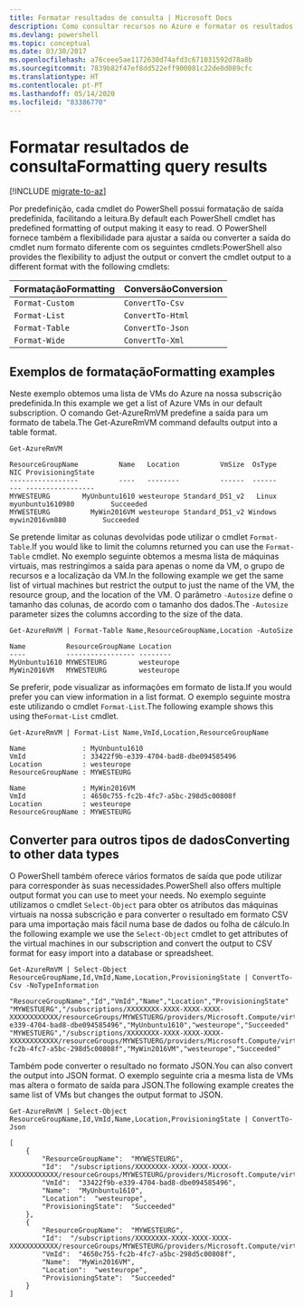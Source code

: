 ```yaml
---
title: Formatar resultados de consulta | Microsoft Docs
description: Como consultar recursos no Azure e formatar os resultados.
ms.devlang: powershell
ms.topic: conceptual
ms.date: 03/30/2017
ms.openlocfilehash: a76ceee5ae1172630d74afd3c671031592d78a8b
ms.sourcegitcommit: 7839b82f47ef8dd522eff900081c22de0d089cfc
ms.translationtype: HT
ms.contentlocale: pt-PT
ms.lasthandoff: 05/14/2020
ms.locfileid: "83386770"
---
```

# <a name="formatting-query-results"></a><span data-ttu-id="5f71c-103">Formatar resultados de consulta</span><span class="sxs-lookup"><span data-stu-id="5f71c-103">Formatting query results</span></span>

[!INCLUDE [migrate-to-az](../includes/migrate-to-az.md)]

<span data-ttu-id="5f71c-104">Por predefinição, cada cmdlet do PowerShell possui formatação de saída predefinida, facilitando a leitura.</span><span class="sxs-lookup"><span data-stu-id="5f71c-104">By default each PowerShell cmdlet has predefined formatting of output making it easy to read.</span></span>  <span data-ttu-id="5f71c-105">O PowerShell fornece também a flexibilidade para ajustar a saída ou converter a saída do cmdlet num formato diferente com os seguintes cmdlets:</span><span class="sxs-lookup"><span data-stu-id="5f71c-105">PowerShell also provides the flexibility to adjust the output or convert the cmdlet output to a different format with the following cmdlets:</span></span>

| <span data-ttu-id="5f71c-106">Formatação</span><span class="sxs-lookup"><span data-stu-id="5f71c-106">Formatting</span></span>      | <span data-ttu-id="5f71c-107">Conversão</span><span class="sxs-lookup"><span data-stu-id="5f71c-107">Conversion</span></span>       |
|-----------------|------------------|
| `Format-Custom` | `ConvertTo-Csv`  |
| `Format-List`   | `ConvertTo-Html` |
| `Format-Table`  | `ConvertTo-Json` |
| `Format-Wide`   | `ConvertTo-Xml`  |

## <a name="formatting-examples"></a><span data-ttu-id="5f71c-108">Exemplos de formatação</span><span class="sxs-lookup"><span data-stu-id="5f71c-108">Formatting examples</span></span>

<span data-ttu-id="5f71c-109">Neste exemplo obtemos uma lista de VMs do Azure na nossa subscrição predefinida.</span><span class="sxs-lookup"><span data-stu-id="5f71c-109">In this example we get a list of Azure VMs in our default subscription.</span></span>  <span data-ttu-id="5f71c-110">O comando Get-AzureRmVM predefine a saída para um formato de tabela.</span><span class="sxs-lookup"><span data-stu-id="5f71c-110">The Get-AzureRmVM command defaults output into a table format.</span></span>

```powershell-interactive
Get-AzureRmVM
```

```output
ResourceGroupName          Name   Location          VmSize  OsType              NIC ProvisioningState
-----------------          ----   --------          ------  ------              --- -----------------
MYWESTEURG        MyUnbuntu1610 westeurope Standard_DS1_v2   Linux myunbuntu1610980         Succeeded
MYWESTEURG          MyWin2016VM westeurope Standard_DS1_v2 Windows   mywin2016vm880         Succeeded
```

<span data-ttu-id="5f71c-111">Se pretende limitar as colunas devolvidas pode utilizar o cmdlet `Format-Table`.</span><span class="sxs-lookup"><span data-stu-id="5f71c-111">If you would like to limit the columns returned you can use the `Format-Table` cmdlet.</span></span> <span data-ttu-id="5f71c-112">No exemplo seguinte obtemos a mesma lista de máquinas virtuais, mas restringimos a saída para apenas o nome da VM, o grupo de recursos e a localização da VM.</span><span class="sxs-lookup"><span data-stu-id="5f71c-112">In the following example we get the same list of virtual machines but restrict the output to just the name of the VM, the resource group, and the location of the VM.</span></span>  <span data-ttu-id="5f71c-113">O parâmetro `-Autosize` define o tamanho das colunas, de acordo com o tamanho dos dados.</span><span class="sxs-lookup"><span data-stu-id="5f71c-113">The `-Autosize` parameter sizes the columns according to the size of the data.</span></span>

```powershell-interactive
Get-AzureRmVM | Format-Table Name,ResourceGroupName,Location -AutoSize
```

```output
Name          ResourceGroupName Location
----          ----------------- --------
MyUnbuntu1610 MYWESTEURG        westeurope
MyWin2016VM   MYWESTEURG        westeurope
```

<span data-ttu-id="5f71c-114">Se preferir, pode visualizar as informações em formato de lista.</span><span class="sxs-lookup"><span data-stu-id="5f71c-114">If you would prefer you can view information in a list format.</span></span> <span data-ttu-id="5f71c-115">O exemplo seguinte mostra este utilizando o cmdlet `Format-List`.</span><span class="sxs-lookup"><span data-stu-id="5f71c-115">The following example shows this using the`Format-List` cmdlet.</span></span>

```powershell-interactive
Get-AzureRmVM | Format-List Name,VmId,Location,ResourceGroupName
```

```output
Name              : MyUnbuntu1610
VmId              : 33422f9b-e339-4704-bad8-dbe094585496
Location          : westeurope
ResourceGroupName : MYWESTEURG

Name              : MyWin2016VM
VmId              : 4650c755-fc2b-4fc7-a5bc-298d5c00808f
Location          : westeurope
ResourceGroupName : MYWESTEURG
```

## <a name="converting-to-other-data-types"></a><span data-ttu-id="5f71c-116">Converter para outros tipos de dados</span><span class="sxs-lookup"><span data-stu-id="5f71c-116">Converting to other data types</span></span>

<span data-ttu-id="5f71c-117">O PowerShell também oferece vários formatos de saída que pode utilizar para corresponder às suas necessidades.</span><span class="sxs-lookup"><span data-stu-id="5f71c-117">PowerShell also offers multiple output format you can use to meet your needs.</span></span>  <span data-ttu-id="5f71c-118">No exemplo seguinte utilizamos o cmdlet `Select-Object` para obter os atributos das máquinas virtuais na nossa subscrição e para converter o resultado em formato CSV para uma importação mais fácil numa base de dados ou folha de cálculo.</span><span class="sxs-lookup"><span data-stu-id="5f71c-118">In the following example we use the `Select-Object` cmdlet to get attributes of the virtual machines in our subscription and convert the output to CSV format for easy import into a database or spreadsheet.</span></span>

```powershell-interactive
Get-AzureRmVM | Select-Object ResourceGroupName,Id,VmId,Name,Location,ProvisioningState | ConvertTo-Csv -NoTypeInformation
```

```output
"ResourceGroupName","Id","VmId","Name","Location","ProvisioningState"
"MYWESTUERG","/subscriptions/XXXXXXXX-XXXX-XXXX-XXXX-XXXXXXXXXXXX/resourceGroups/MYWESTUERG/providers/Microsoft.Compute/virtualMachines/MyUnbuntu1610","33422f9b-e339-4704-bad8-dbe094585496","MyUnbuntu1610","westeurope","Succeeded"
"MYWESTUERG","/subscriptions/XXXXXXXX-XXXX-XXXX-XXXX-XXXXXXXXXXXX/resourceGroups/MYWESTUERG/providers/Microsoft.Compute/virtualMachines/MyWin2016VM","4650c755-fc2b-4fc7-a5bc-298d5c00808f","MyWin2016VM","westeurope","Succeeded"
```

<span data-ttu-id="5f71c-119">Também pode converter o resultado no formato JSON.</span><span class="sxs-lookup"><span data-stu-id="5f71c-119">You can also convert the output into JSON format.</span></span>  <span data-ttu-id="5f71c-120">O exemplo seguinte cria a mesma lista de VMs mas altera o formato de saída para JSON.</span><span class="sxs-lookup"><span data-stu-id="5f71c-120">The following example creates the same list of VMs but changes the output format to JSON.</span></span>

```powershell-interactive
Get-AzureRmVM | Select-Object ResourceGroupName,Id,VmId,Name,Location,ProvisioningState | ConvertTo-Json
```

```output
[
    {
        "ResourceGroupName":  "MYWESTEURG",
        "Id":  "/subscriptions/XXXXXXXX-XXXX-XXXX-XXXX-XXXXXXXXXXXX/resourceGroups/MYWESTEURG/providers/Microsoft.Compute/virtualMachines/MyUnbuntu1610",
        "VmId":  "33422f9b-e339-4704-bad8-dbe094585496",
        "Name":  "MyUnbuntu1610",
        "Location":  "westeurope",
        "ProvisioningState":  "Succeeded"
    },
    {
        "ResourceGroupName":  "MYWESTEURG",
        "Id":  "/subscriptions/XXXXXXXX-XXXX-XXXX-XXXX-XXXXXXXXXXXX/resourceGroups/MYWESTEURG/providers/Microsoft.Compute/virtualMachines/MyWin2016VM",
        "VmId":  "4650c755-fc2b-4fc7-a5bc-298d5c00808f",
        "Name":  "MyWin2016VM",
        "Location":  "westeurope",
        "ProvisioningState":  "Succeeded"
    }
]
```
